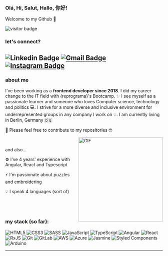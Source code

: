 ### Olá, Hi, Salut, Hallo, 你好! 
Welcome to my Github 👋 

<p>
  <img src="https://visitor-badge.glitch.me/badge?page_id=brunagil" alt="visitor badge"/>
</p>

### let's connect?
![Linkedin Badge](https://img.shields.io/badge/LinkedIn-blue?style=flat&logo=linkedin&labelColor=blue&link=https://www.linkedin.com/in/brunaggil/) [![Gmail Badge](https://img.shields.io/badge/Gmail-red?style=flat-square&logo=Gmail&logoColor=white&link=mailto:manumanoj0010@gmail.com)](mailto:brunagil.dev@gmail.com) [![Instagram Badge](https://img.shields.io/badge/-Instagram-E4405F?style=flat&logo=instagram&logoColor=white&link=https://www.instagram.com/brunagil.dev/)](https://www.instagram.com/brunagil.dev/)
-----

### about me 

<div align="left">
  
I've been working as a **frontend developer since 2018**. I did my career change to the IT field with {reprograma}'s Bootcamp. ✨ I see myself as a passionate learner and someone who loves Computer science, technology and politics 💻. I strive for a more diverse and inclusive environment for underrepresented groups in any company I work on 💡. I am currently living in Berlin, Germany 🇩🇪
&nbsp; 
  
  💬 Please feel free to contribute to my repositories 🤓
  
&nbsp;
<img align="right" height="270px" alt="GIF" src="https://media.giphy.com/media/l0HlNaQ6gWfllcjDO/giphy.gif" />
  

and also...
  
⚙️ I've 4 years' experience with Angular, React and Typescript

⚡ I'm passionate about puzzles and embroidering
  
💡 I speak 4 languages (sort of)

  &nbsp; 
  --- 
  
  ### my stack (so far): 
  
  <img alt="HTML5" src="https://img.shields.io/badge/html5-%23E34F26.svg?style=for-the-badge&logo=html5&logoColor=white"/>
  <img alt="CSS3" src="https://img.shields.io/badge/css3-%231572B6.svg?style=for-the-badge&logo=css3&logoColor=white"/>
  <img alt="SASS" src="https://img.shields.io/badge/SASS-hotpink.svg?style=for-the-badge&logo=SASS&logoColor=white"/>
  <img alt="JavaScript" src="https://img.shields.io/badge/javascript-%23323330.svg?style=for-the-badge&logo=javascript&logoColor=%23F7DF1E"/>
  <img alt="TypeScript" src="https://img.shields.io/badge/typescript-%23007ACC.svg?style=for-the-badge&logo=typescript&logoColor=white"/>
  <img alt="Angular" src="https://img.shields.io/badge/angular-%23DD0031.svg?style=for-the-badge&logo=angular&logoColor=white"/>	
  <img alt="React" src="https://img.shields.io/badge/react-%2320232a.svg?style=for-the-badge&logo=react&logoColor=%2361DAFB"/> 	
  <img alt="RxJS" src="https://img.shields.io/badge/rxjs-%23B7178C.svg?style=for-the-badge&logo=reactivex&logoColor=white" />
  <img alt="Git" src="https://img.shields.io/badge/git-%23F05033.svg?style=for-the-badge&logo=git&logoColor=white"/>	
  <img alt="GitLab" src="https://img.shields.io/badge/gitlab-%23181717.svg?style=for-the-badge&logo=gitlab&logoColor=white"/>
  <img alt="AWS" src="https://img.shields.io/badge/AWS-%23FF9900.svg?style=for-the-badge&logo=amazon-aws&logoColor=white"/>
  <img alt="Azure" src="https://img.shields.io/badge/azure-%230072C6.svg?style=for-the-badge&logo=azure-devops&logoColor=white"/>
  <img alt="Jasmine" src="https://img.shields.io/badge/jasmine-%238A4182.svg?style=for-the-badge&logo=jasmine&logoColor=white" />	
  <img alt="Styled Components" src="https://img.shields.io/badge/styled--components-DB7093?style=for-the-badge&logo=styled-components&logoColor=white"/>	
  <img alt="Arduino" src="https://img.shields.io/badge/-Arduino-00979D?style=for-the-badge&logo=Arduino&logoColor=white"/>
  
  
</div>

--- 


